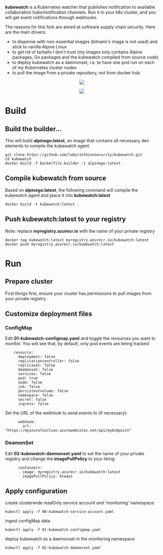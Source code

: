 **kubewatch** is a Kubernetes watcher that publishes notification to available collaboration hubs/notification channels. Run it in your k8s cluster, and you will get event notifications through webhooks.

The reasons for this fork are aimed at software supply chain security. Here are the main drivers:
 - to dispense with non-essential images (bitnami's image is not used) and stick to vanilla Alpine Linux
 - to get rid of tarballs I don't trust (my images only contains Alpine packages, Go packages and the kubewatch compiled from source code)
 - to deploy kubewatch as a daemonset, i.e. to have one pod run on each of my Kubernetes cluster nodes
 - to pull the image from a private repository, not from docker hub

<p align="center">
  <img src="./docs/kubewatch-logo.jpeg">
</p>

<p align="center">
  <img src="https://img.shields.io/badge/License-Apache%202.0-blue.svg">
</p>

# Build


## Build the builder...

This will build **alpinego:latest**, an image that contains all necessary dev elements to compile the kubewatch agent.

```
git clone https://github.com/labyrinthinesecurity/kubewatch.git
cd kubewatch
docker build -f Dockerfile.builder -t alpinego:latest .
```

## Compile kubewatch from source

Based on **alpinego:latest**, the following command will compile the kubewatch agent and place it into **kubewatch:latest**

```
docker build -t kubewatch:latest .
```

## Push kubewatch:latest to your registry

Note: replace **myregistry.azurecr.io** with the name of your private registry

```
docker tag kubewatch:latest myregistry.azurecr.io/kubewatch:latest
docker push myregistry.azurecr.io/kubewatch:latest
```

# Run

## Prepare cluster

First things first, ensure your cluster has permissions to pull images from your private registry.

## Customize deployment files

### ConfigMap

Edit **01-kubewatch-configmap.yaml** and toggle the resources you want to monitor. You will see that, by default, only pod events are being tracked:

```
    resource:
      deployment: false
      replicationcontroller: false
      replicaset: false
      daemonset: false
      services: false
      pod: true
      node: false
      job: false
      persistentvolume: false
      namespace: false
      secret: false
      ingress: false
```

Set the URL of the webhook to send events to (if necessary):

```
      webhook:
        url: "https://myazurefunction.azurewebsites.net/api/myEndpoint"
```

### DeamonSet

Edit **02-kubewatch-daemonset.yaml** to set the name of your private registry and change the **imagePullPolicy** to your liking:

```
      containers:
      - image: myregistry.azurecr.io/kubewatch:latest
        imagePullPolicy: Always
```

## Apply configuration
create clusterwide readOnly service account and 'monitoring' namespace:
```
kubectl apply -f 00-kubewatch-service-account.yaml
```
ingest configMap data
```
kubectl apply -f 01-kubewatch-configmap.yaml
```
deploy kubewatch as a daemonset in the monitoring namespace
```
kubectl apply -f 02-kubewatch-daemonset.yaml
```


